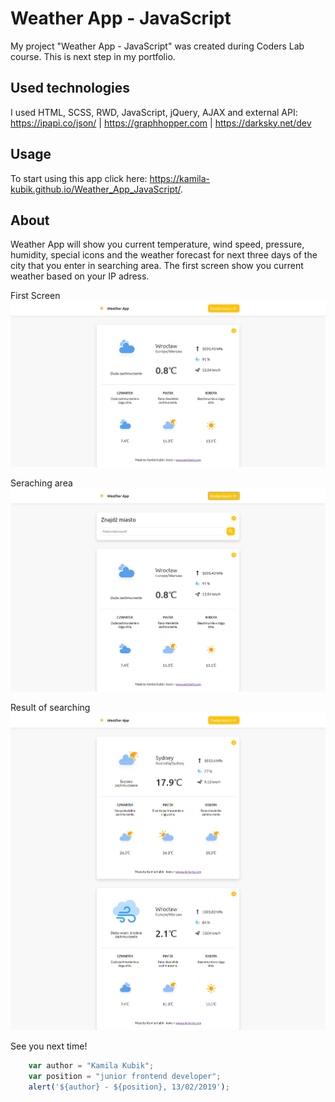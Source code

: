 # Weather App - JavaScript
My project "Weather App - JavaScript" was created during Coders Lab course. This is next step in my portfolio.
 

## Used technologies
I used HTML, SCSS, RWD, JavaScript, jQuery, AJAX and external API: https://ipapi.co/json/ | https://graphhopper.com | https://darksky.net/dev 

## Usage
To start using this app click here: https://kamila-kubik.github.io/Weather_App_JavaScript/.
 
## About
Weather App will show you current temperature, wind speed, pressure, humidity, special icons and the
weather forecast for next three days of the city that you enter in searching area. The first screen show you current weather based on your IP adress.

First Screen
![Weather App - FirstPage](./images/screen/1.png)

Seraching area
![Weather App - SearchingArea](./images/screen/2.png)

Result of searching
![Weather App - ResultOfSearching](./images/screen/3.png)

See you next time!

```javascript
	var author = "Kamila Kubik";
	var position = "junior frontend developer";
	alert('${author} - ${position}, 13/02/2019');
```


